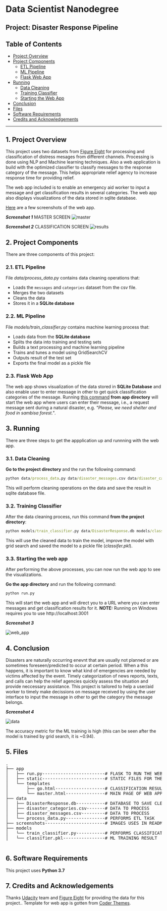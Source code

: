 

# Data Scientist Nanodegree

## Project: Disaster Response Pipeline

## Table of Contents

- [Project Overview](#overview)
- [Project Components](#components)
  - [ETL Pipeline](#etl_pipeline)
  - [ML Pipeline](#ml_pipeline)
  - [Flask Web App](#flask)
- [Running](#run)
  - [Data Cleaning](#cleaning)
  - [Training Classifier](#training)
  - [Starting the Web App](#starting)
- [Conclusion](#conclusion)
- [Files](#files)
- [Software Requirements](#sw)
- [Credits and Acknowledgements](#credits)

***

<a id='overview'></a>

## 1. Project Overview
This project uses two datasets from <a href="https://www.figure-eight.com/" target="_blank"> Figure Eight</a> for processing and classification of distress mesages from different channels. Processing is done using NLP and Machine learning techniques. Also a web application is build with the optimized classifier to classify messages to the response category of the message. This helps appropriate relief agency to increase response time for providing relief.

The web app included is to enable an emergency aid worker to input a message and get classification results in several categories. The web app also displays visualizations of the data stored in sqlite database.

[Here](#eg) are a few screenshots of the web app.

**_Screenshot 1_**
MASTER SCREEN
![master](screenshots/home.JPG)


**_Screenshot 2_**
CLASSIFICATION SCREEN
![results](screenshots/classification.JPG)


<a id='components'></a>

## 2. Project Components

There are three components of this project:

<a id='etl_pipeline'></a>

### 2.1. ETL Pipeline

File _data/process_data.py_ contains data cleaning operations that:

- Loads the `messages` and `categories` dataset from the csv file.
- Merges the two datasets
- Cleans the data
- Stores it in a **SQLite database**

<a id='ml_pipeline'></a>

### 2.2. ML Pipeline

File _models/train_classifier.py_ contains machine learning process that:

- Loads data from the **SQLite database**
- Splits the data into training and testing sets
- Builds a text processing and machine learning pipeline
- Trains and tunes a model using GridSearchCV
- Outputs result of the test set
- Exports the final model as a pickle file

<a id='flask'></a>

### 2.3. Flask Web App
The web app shows visualization of the data stored in **SQLite Database** and also enable user to enter message in other to get quick classification categories of the message.
Running [this command](#com) **from app directory** will start the web app where users can enter their message, i.e., a request message sent during a natural disaster, e.g. _"Please, we need shelter and food in sambisa forest."_.


<a id='run'></a>
## 3. Running

There are three steps to get the appplication up and runnning with the web app.

<a id='cleaning'></a>

### 3.1. Data Cleaning

**Go to the project directory** and the run the following command:

```bat
python data/process_data.py data/disaster_messages.csv data/disaster_categories.csv data/DisasterResponse.db
```

This will perform cleaning operations on the data and save the result in sqlite database file.


<a id='training'></a>

### 3.2. Training Classifier

After the data cleaning process, run this command **from the project directory**:

```bat
python models/train_classifier.py data/DisasterResponse.db models/classifier.pkl
```

This will use the cleaned data to train the model, improve the model with grid search and saved the model to a pickle file (_classifer.pkl_).


<a id='starting'></a>

### 3.3. Starting the web app

After performing the above processes, you can now run the web app to see the visualizations.

**Go the app directory** and run the following command:

<a id='com'></a>

```bat
python run.py
```

This will start the web app and will direct you to a URL where you can enter messages and get classification results for it.
**NOTE:** Running on Windows requires you to use http://localhost:3001

<a id='eg'></a>

**_Screenshot 3_**

![web_app](screenshots/home.JPG)

<a id='conclusion'></a>

## 4. Conclusion

Disasters are naturally occurring enevnt that are usually not planned or are sometimes foreseen/predicted to occur at certain period. When a this happens, it is important to know what kind of emergencies are needed by victims affected by the event. Timely categorization of news reports, texts, and calls can help the relief agencies quickly assess the situation and provide neccessary assistance. This project is tailored to help a user/aid worker to timely make decissions on message received by using the user interface to input the message in other to get the category the message belongs.

**_Screenshot 4_**

![data](screenshots/datavisualizations.JPG)

The accuracy metric for the ML training is high (this can be seen after the model is trained by grid search, it is ~0.94). 

<a id='files'></a>

## 5. Files

<pre>
.
├── app
│   ├── run.py------------------------# FLASK TO RUN THE WEB APP
│   ├── static------------------------# STATIC FILES FOR THE WEB APP
│   └── templates
│       ├── go.html-------------------# CLASSIFICATION RESULT PAGE OF WEB APP
│       └── master.html---------------# MAIN PAGE OF WEB APP
├── data
│   ├── DisasterResponse.db-----------# DATABASE TO SAVE CLEANED DATA
│   ├── disaster_categories.csv-------# DATA TO PROCESS
│   ├── disaster_messages.csv---------# DATA TO PROCESS
│   └── process_data.py---------------# PERFORMS ETL TASK
├── screenshots-----------------------# IMAGES USES IN README FROM THE WEB APP
├── models
│   └── train_classifier.py-----------# PERFORMS CLASSIFICATION TASK
│   └── classifier.pkl----------------# ML TRAINING RESULT 

</pre>

<a id='sw'></a>

## 6. Software Requirements

This project uses **Python 3.7**

<a id='credits'></a>

## 7. Credits and Acknowledgements

Thanks <a href="https://www.udacity.com" target="_blank">Udacity</a> team and <a href="https://www.figure-eight.com/" target="_blank"> Figure Eight</a> for providing the data for this project.. 
Template for web app is gotten from <a href="https://coderthemes.com" target="_blank">Coder Themes</a>.

